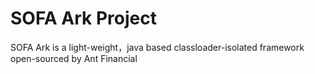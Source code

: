 # SOFA Ark  Project

SOFA Ark is a light-weight，java based classloader-isolated framework open-sourced by Ant Financial
